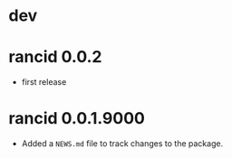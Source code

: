 # dev

# rancid 0.0.2

* first release

# rancid 0.0.1.9000

* Added a `NEWS.md` file to track changes to the package.



